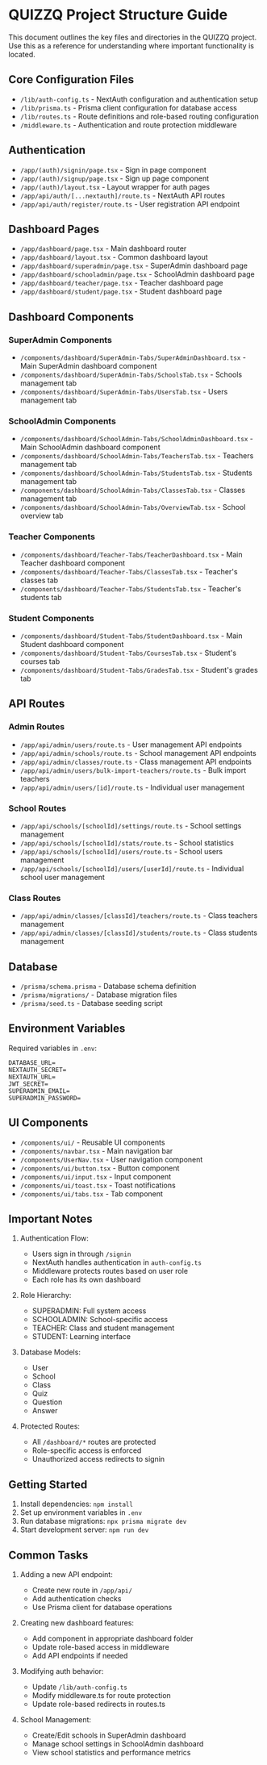 # QUIZZQ Project Structure Guide

This document outlines the key files and directories in the QUIZZQ project. Use this as a reference for understanding where important functionality is located.

## Core Configuration Files

- `/lib/auth-config.ts` - NextAuth configuration and authentication setup
- `/lib/prisma.ts` - Prisma client configuration for database access
- `/lib/routes.ts` - Route definitions and role-based routing configuration
- `/middleware.ts` - Authentication and route protection middleware

## Authentication

- `/app/(auth)/signin/page.tsx` - Sign in page component
- `/app/(auth)/signup/page.tsx` - Sign up page component
- `/app/(auth)/layout.tsx` - Layout wrapper for auth pages
- `/app/api/auth/[...nextauth]/route.ts` - NextAuth API routes
- `/app/api/auth/register/route.ts` - User registration API endpoint

## Dashboard Pages

- `/app/dashboard/page.tsx` - Main dashboard router
- `/app/dashboard/layout.tsx` - Common dashboard layout
- `/app/dashboard/superadmin/page.tsx` - SuperAdmin dashboard page
- `/app/dashboard/schooladmin/page.tsx` - SchoolAdmin dashboard page
- `/app/dashboard/teacher/page.tsx` - Teacher dashboard page
- `/app/dashboard/student/page.tsx` - Student dashboard page

## Dashboard Components

### SuperAdmin Components
- `/components/dashboard/SuperAdmin-Tabs/SuperAdminDashboard.tsx` - Main SuperAdmin dashboard component
- `/components/dashboard/SuperAdmin-Tabs/SchoolsTab.tsx` - Schools management tab
- `/components/dashboard/SuperAdmin-Tabs/UsersTab.tsx` - Users management tab

### SchoolAdmin Components
- `/components/dashboard/SchoolAdmin-Tabs/SchoolAdminDashboard.tsx` - Main SchoolAdmin dashboard component
- `/components/dashboard/SchoolAdmin-Tabs/TeachersTab.tsx` - Teachers management tab
- `/components/dashboard/SchoolAdmin-Tabs/StudentsTab.tsx` - Students management tab
- `/components/dashboard/SchoolAdmin-Tabs/ClassesTab.tsx` - Classes management tab
- `/components/dashboard/SchoolAdmin-Tabs/OverviewTab.tsx` - School overview tab

### Teacher Components
- `/components/dashboard/Teacher-Tabs/TeacherDashboard.tsx` - Main Teacher dashboard component
- `/components/dashboard/Teacher-Tabs/ClassesTab.tsx` - Teacher's classes tab
- `/components/dashboard/Teacher-Tabs/StudentsTab.tsx` - Teacher's students tab

### Student Components
- `/components/dashboard/Student-Tabs/StudentDashboard.tsx` - Main Student dashboard component
- `/components/dashboard/Student-Tabs/CoursesTab.tsx` - Student's courses tab
- `/components/dashboard/Student-Tabs/GradesTab.tsx` - Student's grades tab

## API Routes

### Admin Routes
- `/app/api/admin/users/route.ts` - User management API endpoints
- `/app/api/admin/schools/route.ts` - School management API endpoints
- `/app/api/admin/classes/route.ts` - Class management API endpoints
- `/app/api/admin/users/bulk-import-teachers/route.ts` - Bulk import teachers
- `/app/api/admin/users/[id]/route.ts` - Individual user management

### School Routes
- `/app/api/schools/[schoolId]/settings/route.ts` - School settings management
- `/app/api/schools/[schoolId]/stats/route.ts` - School statistics
- `/app/api/schools/[schoolId]/users/route.ts` - School users management
- `/app/api/schools/[schoolId]/users/[userId]/route.ts` - Individual school user management

### Class Routes
- `/app/api/admin/classes/[classId]/teachers/route.ts` - Class teachers management
- `/app/api/admin/classes/[classId]/students/route.ts` - Class students management

## Database

- `/prisma/schema.prisma` - Database schema definition
- `/prisma/migrations/` - Database migration files
- `/prisma/seed.ts` - Database seeding script

## Environment Variables

Required variables in `.env`:
```
DATABASE_URL=
NEXTAUTH_SECRET=
NEXTAUTH_URL=
JWT_SECRET=
SUPERADMIN_EMAIL=
SUPERADMIN_PASSWORD=
```

## UI Components

- `/components/ui/` - Reusable UI components
- `/components/navbar.tsx` - Main navigation bar
- `/components/UserNav.tsx` - User navigation component
- `/components/ui/button.tsx` - Button component
- `/components/ui/input.tsx` - Input component
- `/components/ui/toast.tsx` - Toast notifications
- `/components/ui/tabs.tsx` - Tab component

## Important Notes

1. Authentication Flow:
   - Users sign in through `/signin`
   - NextAuth handles authentication in `auth-config.ts`
   - Middleware protects routes based on user role
   - Each role has its own dashboard

2. Role Hierarchy:
   - SUPERADMIN: Full system access
   - SCHOOLADMIN: School-specific access
   - TEACHER: Class and student management
   - STUDENT: Learning interface

3. Database Models:
   - User
   - School
   - Class
   - Quiz
   - Question
   - Answer

4. Protected Routes:
   - All `/dashboard/*` routes are protected
   - Role-specific access is enforced
   - Unauthorized access redirects to signin

## Getting Started

1. Install dependencies: `npm install`
2. Set up environment variables in `.env`
3. Run database migrations: `npx prisma migrate dev`
4. Start development server: `npm run dev`

## Common Tasks

1. Adding a new API endpoint:
   - Create new route in `/app/api/`
   - Add authentication checks
   - Use Prisma client for database operations

2. Creating new dashboard features:
   - Add component in appropriate dashboard folder
   - Update role-based access in middleware
   - Add API endpoints if needed

3. Modifying auth behavior:
   - Update `/lib/auth-config.ts`
   - Modify middleware.ts for route protection
   - Update role-based redirects in routes.ts

4. School Management:
   - Create/Edit schools in SuperAdmin dashboard
   - Manage school settings in SchoolAdmin dashboard
   - View school statistics and performance metrics

